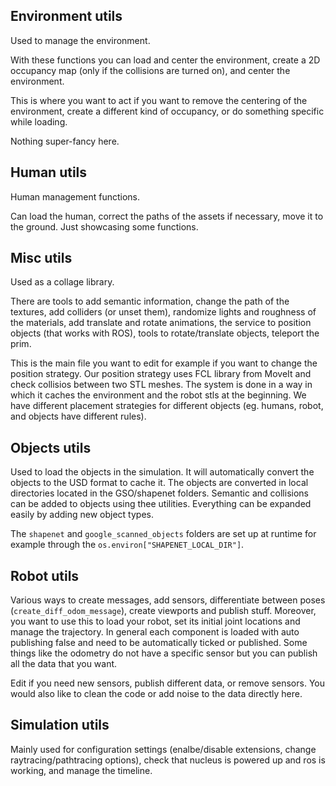 ## Environment utils

Used to manage the environment.

With these functions you can load and center the environment, create a 2D occupancy map (only if the collisions are turned on), and center the environment.

This is where you want to act if you want to remove the centering of the environment, create a different kind of occupancy, or do something specific while loading.

Nothing super-fancy here.

## Human utils

Human management functions.

Can load the human, correct the paths of the assets if necessary, move it to the ground. Just showcasing some functions.

## Misc utils

Used as a collage library. 

There are tools to add semantic information, change the path of the textures, add colliders (or unset them), randomize lights and roughness of the materials, add translate and rotate animations, the service to position objects (that works with ROS), tools to rotate/translate objects, teleport the prim.

This is the main file you want to edit for example if you want to change the position strategy. Our position strategy uses FCL library from MoveIt and check collisios between two STL meshes. The system is done in a way in which it caches the environment and the robot stls at the beginning. We have different placement strategies for different objects (eg. humans, robot, and objects have different rules).

## Objects utils

Used to load the objects in the simulation. It will automatically convert the objects to the USD format to cache it. The objects are converted in local directories located in the GSO/shapenet folders. Semantic and collisions can be added to objects using thee utilities. Everything can be expanded easily by adding new object types.

The `shapenet` and `google_scanned_objects` folders are set up at runtime for example through the `os.environ["SHAPENET_LOCAL_DIR"]`.

## Robot utils

Various ways to create messages, add sensors, differentiate between poses (`create_diff_odom_message`), create viewports and publish stuff. Moreover, you want to use this to load your robot, set its initial joint locations and manage the trajectory. In general each component is loaded with auto publishing false and need to be automatically ticked or published. Some things like the odometry do not have a specific sensor but you can publish all the data that you want.

Edit if you need new sensors, publish different data, or remove sensors. You would also like to clean the code or add noise to the data directly here.

## Simulation utils

Mainly used for configuration settings (enalbe/disable extensions, change raytracing/pathtracing options), check that nucleus is powered up and ros is working, and manage the timeline.
